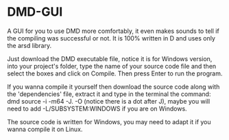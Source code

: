 # DMD-GUI
A GUI for you to use DMD more comfortably, it even makes sounds to tell if the compiling was successful or not. It is 100% written in D and uses only the arsd library.

Just download the DMD executable file, notice it is for Windows version, into your project's folder, type the name of your source code file and then select the boxes and click on Compile. Then press Enter to run the program.

If you wanna compile it yourself then download the source code along with the 'dependencies' file, extract it and type in the terminal the command: dmd source -i -m64 -J. -O (notice there is a dot after J), maybe you will need to add -L/SUBSYSTEM:WINDOWS if you are on Windows.

The source code is written for Windows, you may need to adapt it if you wanna compile it on Linux.
